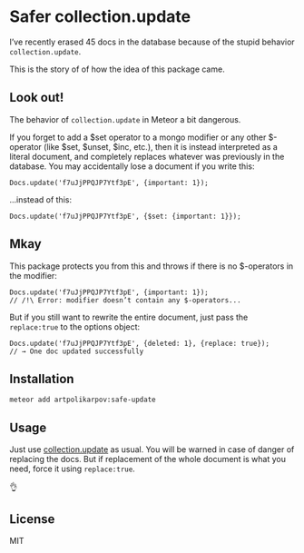 # Safer collection.update

I’ve recently erased 45 docs in the database because of the stupid behavior `collection.update`.

This is the story of of how the idea of this package came.

## Look out!
The behavior of `collection.update` in Meteor a bit dangerous.

If you forget to add a $set operator to a mongo modifier or any other $-operator (like $set, $unset, $inc, etc.), then it is instead interpreted as a literal document, and completely replaces whatever was previously in the database.
You may accidentally lose a document if you write this:
```
Docs.update('f7uJjPPQJP7Ytf3pE', {important: 1});
```

...instead of this:
```
Docs.update('f7uJjPPQJP7Ytf3pE', {$set: {important: 1}});
```


## Mkay
This package protects you from this and throws if there is no $-operators in the modifier:
```
Docs.update('f7uJjPPQJP7Ytf3pE', {important: 1});
// /!\ Error: modifier doesn’t contain any $-operators...
```

But if you still want to rewrite the entire document, just pass the `replace:true` to the options object:
```
Docs.update('f7uJjPPQJP7Ytf3pE', {deleted: 1}, {replace: true});
// → One doc updated successfully
```


## Installation
```
meteor add artpolikarpov:safe-update
```

## Usage
Just use [collection.update](http://docs.meteor.com/#/full/update) as usual. You will be warned in case of danger of replacing the docs.
But if replacement of the whole document is what you need, force it using `replace:true`.

:ok_hand:

## License
MIT
